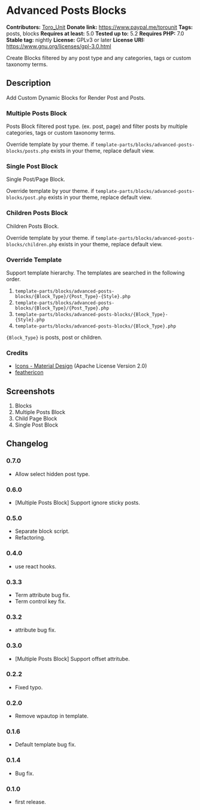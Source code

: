 # Advanced Posts Blocks #
**Contributors:** [Toro_Unit](https://profiles.wordpress.org/Toro_Unit)
**Donate link:**       https://www.paypal.me/torounit
**Tags:**              posts, blocks
**Requires at least:** 5.0
**Tested up to:**      5.2
**Requires PHP:**      7.0
**Stable tag:**        nightly
**License:**           GPLv3 or later
**License URI:**       https://www.gnu.org/licenses/gpl-3.0.html

Create Blocks filtered by any post type and any categories, tags or custom taxonomy terms.

## Description ##

Add Custom Dynamic Blocks for Render Post and Posts.

### Multiple Posts Block ###

Posts Block filtered post type. (ex. post, page) and filter posts by multiple categories, tags or custom taxonomy terms.

Override template by your theme. if `template-parts/blocks/advanced-posts-blocks/posts.php` exists in your theme, replace default view.

### Single Post Block ###

Single Post/Page Block.

Override template by your theme. if `template-parts/blocks/advanced-posts-blocks/post.php` exists in your theme, replace default view.

### Children Posts Block ###

Children Posts Block.

Override template by your theme. if `template-parts/blocks/advanced-posts-blocks/children.php` exists in your theme, replace default view.



### Override Template ###

Support template hierarchy. The templates are searched in the following order.

1. `template-parts/blocks/advanced-posts-blocks/{Block_Type}/{Post_Type}-{Style}.php`
2. `template-parts/blocks/advanced-posts-blocks/{Block_Type}/{Post_Type}.php`
3. `template-parts/blocks/advanced-posts-blocks/{Block_Type}-{Style}.php`
4. `template-parts/blocks/advanced-posts-blocks/{Block_Type}.php`

`{Block_Type}` is posts, post or children.


### Credits ###

* [Icons - Material Design](https://material.io/tools/icons/) (Apache License Version 2.0)
* [feathericon](https://feathericon.com/)

## Screenshots ##

1. Blocks
2. Multiple Posts Block
3. Child Page Block
4. Single Post Block


## Changelog ##

### 0.7.0
* Allow select hidden post type.

### 0.6.0
* [Multiple Posts Block] Support ignore sticky posts.

### 0.5.0
* Separate block script.
* Refactoring.

### 0.4.0
* use react hooks.

### 0.3.3
* Term attribute bug fix.
* Term control key fix.

### 0.3.2
* attribute bug fix.


### 0.3.0
* [Multiple Posts Block] Support offset attritube.

### 0.2.2
* Fixed typo.

### 0.2.0
* Remove wpautop in template.

### 0.1.6
* Default template bug fix.

### 0.1.4
* Bug fix.

### 0.1.0 ###
* first release.


